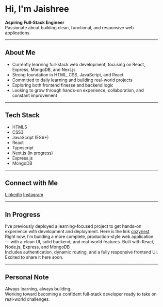 # Hi, I'm Jaishree 

**Aspiring Full-Stack Engineer**  
Passionate about building clean, functional, and responsive web applications.

---

## About Me

- Currently learning full-stack web development, focusing on React, Express, MongoDB, and Next.js  
- Strong foundation in HTML, CSS, JavaScript, and React  
- Committed to daily learning and building real-world projects  
- Exploring both frontend finesse and backend logic  
- Looking to grow through hands-on experience, collaboration, and constant improvement

---

## Tech Stack

- HTML5  
- CSS3  
- JavaScript (ES6+)  
- React
- Typescript 
- Next.js (in progress)  
- Express.js  
- MongoDB

---

## Connect with Me

[LinkedIn](https://www.linkedin.com/in/jaishree-vishwakarma/)
[Instagram](https://www.instagram.com/jaish.2002/)

---

## In Progress

I’ve previously deployed a learning-focused project to get hands-on experience with development and deployment. Here is the link [cozynest](https://cozynest-jd6g.onrender.com/listings)
Right now, I’m building a more complete, production-style web application — with a clean UI, solid backend, and real-world features. Built with React, Node.js, Express, and MongoDB  
Includes authentication, dynamic routing, and a fully responsive frontend UI. 
Excited to share it here soon.

---

## Personal Note

Always learning, always building.  
Working toward becoming a confident full-stack developer ready to take on real-world challenges.
